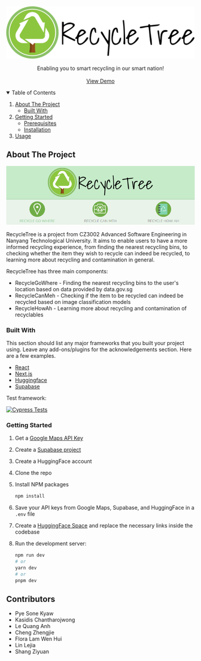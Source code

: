 <br />
<p align="center">
  <a href="/public/static/banner.png">
    <img src="/public/static/banner.png" alt="Logo" >
  </a>

  <p align="center">
    Enabling you to smart recycling in our smart nation!
    <br />
    <br />
    <a href="https://recycletree.pyesonekyaw.com/">View Demo</a>
  </p>
</p>

<details open="open">
  <summary>Table of Contents</summary>
  <ol>
    <li>
      <a href="#about-the-project">About The Project</a>
      <ul>
        <li><a href="#built-with">Built With</a></li>
      </ul>
    </li>
    <li>
      <a href="#getting-started">Getting Started</a>
      <ul>
        <li><a href="#prerequisites">Prerequisites</a></li>
        <li><a href="#installation">Installation</a></li>
      </ul>
    </li>
    <li><a href="#usage">Usage</a></li>
  </ol>
</details>

## About The Project

  <a href="/public/static/recycleTabs.png">
    <img src="/public/static/recycleTabs.png" alt="Logo" >
  </a>

RecycleTree is a project from CZ3002 Advanced Software Engineering in Nanyang Technological University. It aims to enable users to have a more informed recycling experience, from finding the nearest recycling bins, to checking whether the item they wish to recycle can indeed be recycled, to learning more about recycling and contamination in general.

RecycleTree has three main components:

- RecycleGoWhere - Finding the nearest recycling bins to the user's location based on data provided by data.gov.sg
- RecycleCanMeh - Checking if the item to be recycled can indeed be recycled based on image classification models
- RecycleHowAh - Learning more about recycling and contamination of recyclables

### Built With

This section should list any major frameworks that you built your project using. Leave any add-ons/plugins for the acknowledgements section. Here are a few examples.

- [React](https://reactjs.org/)
- [Next.js](https://nextjs.org/)
- [Huggingface](https://huggingface.co/)
- [Supabase](https://supabase.com/)

Test framework:

[![Cypress Tests](https://github.com/Toefinder/RecycleTree/actions/workflows/main.yaml/badge.svg)](https://github.com/Toefinder/RecycleTree/actions/workflows/main.yaml)

### Getting Started

1. Get a [Google Maps API Key](https://developers.google.com/maps/documentation)
2. Create a [Supabase project](https://app.supabase.com/projects/)
3. Create a HuggingFace account
4. Clone the repo
5. Install NPM packages
   ```sh
   npm install
   ```
6. Save your API keys from Google Maps, Supabase, and HuggingFace in a `.env` file
7. Create a [HuggingFace Space](https://huggingface.co/spaces/pyesonekyaw/RecycleTree) and replace the necessary links inside the codebase
8. Run the development server:

   ```bash
   npm run dev
   # or
   yarn dev
   # or
   pnpm dev
   ```

## Contributors

- Pye Sone Kyaw
- Kasidis Chantharojwong
- Le Quang Anh
- Cheng Zhengjie
- Flora Lam Wen Hui
- Lin Lejia
- Shang Ziyuan
